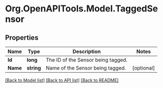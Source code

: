 # Org.OpenAPITools.Model.TaggedSensor
## Properties

Name | Type | Description | Notes
------------ | ------------- | ------------- | -------------
**Id** | **long** | The ID of the Sensor being tagged. | 
**Name** | **string** | Name of the Sensor being tagged. | [optional] 

[[Back to Model list]](../README.md#documentation-for-models) [[Back to API list]](../README.md#documentation-for-api-endpoints) [[Back to README]](../README.md)


